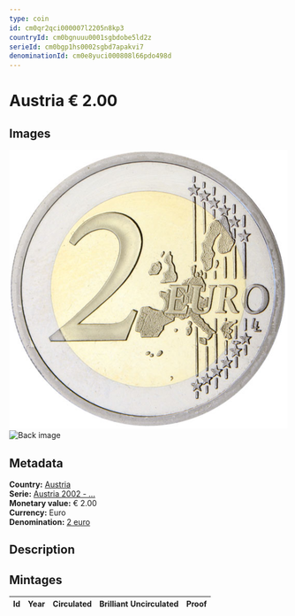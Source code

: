 ```yaml
---
type: coin
id: cm0qr2qci000007l2205n8kp3
countryId: cm0bgnuuu0001sgbdobe5ld2z
serieId: cm0bgp1hs0002sgbd7apakvi7
denominationId: cm0e8yuci000808l66pdo498d
---
```


# Austria € 2.00

## Images

![Front image](../../../img/common-2002-200.png) ![Back image](img/austria-2002-200.png)

## Metadata

**Country:** [Austria](../index.md)\
**Serie:** [Austria 2002 - ...](index.md)\
**Monetary value:** € 2.00\
**Currency:** Euro\
**Denomination:** [2 euro](../../Denominations/2-euro.md)

## Description

## Mintages

| Id  | Year | Circulated | Brilliant Uncirculated | Proof |
| --- | ---- | ---------- | ---------------------- | ----- |
